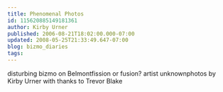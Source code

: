 ```yaml
---
title: Phenomenal Photos
id: 115620885149181361
author: Kirby Urner
published: 2006-08-21T18:02:00.000-07:00
updated: 2008-05-25T21:33:49.647-07:00
blog: bizmo_diaries
tags: 
---
```


[](http://photos1.blogger.com/blogger/1134/545/1600/disturbingbizmo.jpg)disturbing bizmo on Belmont[](http://photos1.blogger.com/blogger/1134/545/1600/shadowproject.jpg)fission or fusion? artist unknownphotos by Kirby Urner with thanks to Trevor Blake